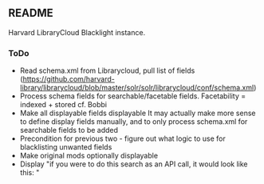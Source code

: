 ## README
Harvard LibraryCloud Blacklight instance.

### ToDo
* Read schema.xml from Librarycloud, pull list of fields (https://github.com/harvard-library/librarycloud/blob/master/solr/solr/librarycloud/conf/schema.xml)
* Process schema fields for searchable/facetable fields.  Facetability = indexed + stored cf. Bobbi
* Make all displayable fields displayable
  It may actually make more sense to define display fields manually, and to only process schema.xml for searchable fields to be added
* Precondition for previous two - figure out what logic to use for blacklisting unwanted fields
* Make original mods optionally displayable
* Display "if you were to do this search as an API call, it would look like this: "
